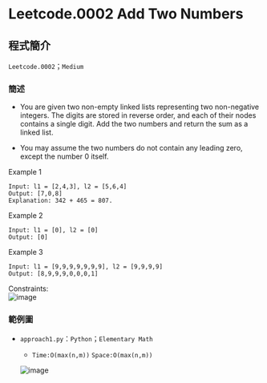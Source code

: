 # Leetcode.0002 Add Two Numbers
## 程式簡介
`Leetcode.0002`；`Medium`
### 簡述
* You are given two non-empty linked lists representing two non-negative integers. The digits are stored in reverse order, and each of their nodes contains a single digit. Add the two numbers and return the sum as a linked list.

* You may assume the two numbers do not contain any leading zero, except the number 0 itself.


Example 1
```
Input: l1 = [2,4,3], l2 = [5,6,4]
Output: [7,0,8]
Explanation: 342 + 465 = 807.
```
Example 2
```
Input: l1 = [0], l2 = [0]
Output: [0]
```
Example 3
```
Input: l1 = [9,9,9,9,9,9,9], l2 = [9,9,9,9]
Output: [8,9,9,9,0,0,0,1]
```
Constraints:  
![image](https://user-images.githubusercontent.com/93152909/157110902-4b65a7f6-69b4-4134-b203-dc30fbbf6a71.png)

### 範例圖
* `approach1.py`：`Python`；`Elementary Math`
  *  `Time:O(max(n,m))` `Space:O(max(n,m))`
  
  ![image](https://user-images.githubusercontent.com/93152909/157111335-bc3400b3-e848-4c14-a80b-1b17229db905.png)

